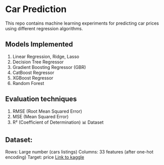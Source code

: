  # Car Prediction
This repo contains machine learning experiments for predicting car prices using different regression algorithms.

## Models Implemented
1. Linear Regression, Ridge, Lasso
2. Decision Tree Regressor
3. Gradient Boosting Regressor (GBR)
4. CatBoost Regressor
5. XGBoost Regressor
6. Random Forest

## Evaluation techniques
1. RMSE (Root Mean Squared Error)
2. MSE (Mean Squared Error)
3. R² (Coefficient of Determination)
   📊 Dataset

## Dataset:
Rows: Large number (cars listings)
Columns: 33 features (after one-hot encoding)
Target: price
[Link to kaggle](https://www.kaggle.com/competitions/hackathon-qualification/data)

